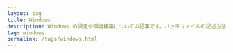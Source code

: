 ```yaml
---
layout: tag
title: Windows
description: Windows の設定や環境構築についての記事です。バッチファイルの記述方法の技術ドキュメントをまとめました。
tag: windows
permalink: /tags/windows.html
---
```

